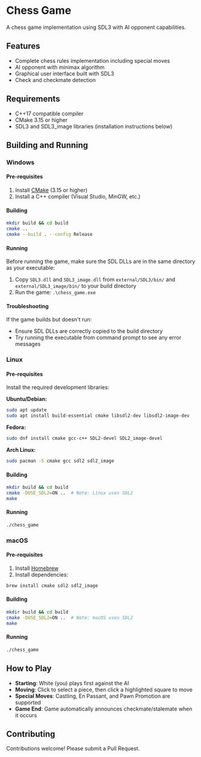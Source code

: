 # Chess Game

A chess game implementation using SDL3 with AI opponent capabilities.

## Features

- Complete chess rules implementation including special moves
- AI opponent with minimax algorithm
- Graphical user interface built with SDL3
- Check and checkmate detection

## Requirements

- C++17 compatible compiler
- CMake 3.15 or higher
- SDL3 and SDL3_image libraries (installation instructions below)

## Building and Running

### Windows

#### Pre-requisites
1. Install [CMake](https://cmake.org/download/) (3.15 or higher)
2. Install a C++ compiler (Visual Studio, MinGW, etc.)

#### Building
```bash
mkdir build && cd build
cmake ..
cmake --build . --config Release
```

#### Running
Before running the game, make sure the SDL DLLs are in the same directory as your executable:
1. Copy `SDL3.dll` and `SDL3_image.dll` from `external/SDL3/bin/` and `external/SDL3_image/bin/` to your build directory
2. Run the game: `.\chess_game.exe`

#### Troubleshooting
If the game builds but doesn't run:
- Ensure SDL DLLs are correctly copied to the build directory
- Try running the executable from command prompt to see any error messages

### Linux

#### Pre-requisites
Install the required development libraries:

**Ubuntu/Debian:**
```bash
sudo apt update
sudo apt install build-essential cmake libsdl2-dev libsdl2-image-dev
```

**Fedora:**
```bash
sudo dnf install cmake gcc-c++ SDL2-devel SDL2_image-devel
```

**Arch Linux:**
```bash
sudo pacman -S cmake gcc sdl2 sdl2_image
```

#### Building
```bash
mkdir build && cd build
cmake -DUSE_SDL2=ON ..  # Note: Linux uses SDL2
make
```

#### Running
```bash
./chess_game
```

### macOS

#### Pre-requisites
1. Install [Homebrew](https://brew.sh/)
2. Install dependencies:
```bash
brew install cmake sdl2 sdl2_image
```

#### Building
```bash
mkdir build && cd build
cmake -DUSE_SDL2=ON ..  # Note: macOS uses SDL2
make
```

#### Running
```bash
./chess_game
```

## How to Play

- **Starting**: White (you) plays first against the AI
- **Moving**: Click to select a piece, then click a highlighted square to move
- **Special Moves**: Castling, En Passant, and Pawn Promotion are supported
- **Game End**: Game automatically announces checkmate/stalemate when it occurs

## Contributing

Contributions welcome! Please submit a Pull Request.